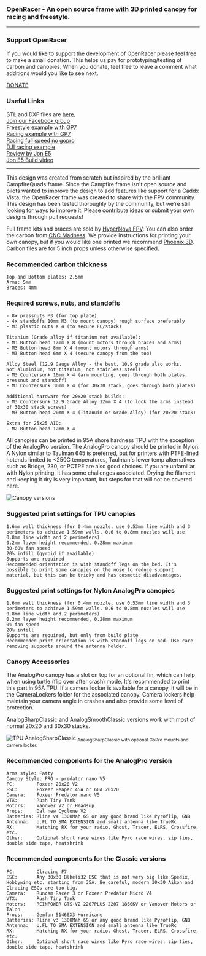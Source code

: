 <h3>OpenRacer - An open source frame with 3D printed canopy for racing and freestyle.</h3>
<hr>

<h3>Support OpenRacer</h3>

If you would like to support the development of OpenRacer please feel free to make a small donation. This helps us pay for prototyping/testing of carbon and canopies. When you donate, feel free to leave a comment what additions would you like to see next.

[DONATE](https://www.paypal.com/donate/?business=BUEQ8JBU8M42U&no_recurring=0&item_name=Support+OpenRacer+FPV+Frame+Design&currency_code=USD)

<h3>Useful Links</h3>

STL and DXF files are [here.](https://github.com/OpenRacer/OpenRacer/tree/master/cad)<br>
[Join our Facebook group](https://www.facebook.com/groups/640824090407985)<br>
[Freestyle example with GP7](https://www.youtube.com/watch?v=OqChCLXAk6A)<br>
[Racing example with GP7](https://www.youtube.com/watch?v=VN75sF9umTA)<br>
[Racing full speed no gopro](https://www.youtube.com/watch?v=_SSzJq6VKVc)<br>
[DJI racing example](https://www.youtube.com/watch?v=-WxEIBV4bSs)<br>
[Review by Jon E5](https://www.youtube.com/watch?v=laAqQoRC8uU)<br>
[Jon E5 Build video](https://youtu.be/wqulm-HaGHg)<br>
<hr>

This design was created from scratch but inspired by the brilliant CampfireQuads frame. Since the Campfire frame isn't open source and pilots wanted to improve the design to add features like support for a Caddx Vista, the OpenRacer frame was created to share with the FPV community. This design has been tested thoroughly by the community, but we're still looking for ways to improve it. Please contribute ideas or submit your own designs through pull requests!

<p>

Full frame kits and braces are sold by [HyperNova FPV](https://hypernovafpv.com/collections/5-frame-kits/products/openracer-frame). You can also order the carbon from [CNC Madness](https://cncmadness.com/). We provide instructions for printing your own canopy, but if you would like one printed we recommend [Phoenix 3D](https://www.phx-3d.com/). Carbon files are for 5 inch props unless otherwise specified.

<h3>Recommended carbon thickness</h3>

```
Top and Bottom plates: 2.5mm
Arms: 5mm
Braces: 4mm
```

<h3>Required screws, nuts, and standoffs</h3>

```
- 8x pressnuts M3 (for top plate)
- 4x standoffs 10mm M3 (to mount canopy) rough surface preferably
- M3 plastic nuts X 4 (to secure FC/stack)

Titanium (Grade alloy if titanium not available):
- M3 Button head 12mm X 8 (mount motors through braces and arms)
- M3 Button head 8mm X 4 (mount motors through arms)
- M3 Button head 6mm X 4 (secure canopy from the top)

Alloy Steel (12.9 Gauge Alloy - the best. 10.9 grade also works.
Not aluminium, not titanium, not stainless steel)
- M3 Countersunk 16mm X 4 (arm mounting, goes through both plates, pressnut and standoff)
- M3 Countersunk 30mm X 4 (for 30x30 stack, goes through both plates)

Additional hardware for 20x20 stack builds:
- M3 Countersunk 12.9 Grade Alloy 12mm X 4 (to lock the arms instead of 30x30 stack screws)
- M3 Button head 20mm X 4 (Titanuim or Grade Alloy) (for 20x20 stack)

Extra for 25x25 AIO:
- M2 Button head 12mm X 4
```

All canopies can be printed in 95A shore hardness TPU with the exception of the AnalogPro version. The AnalogPro canopy should be printed in Nylon. A Nylon similar to Taulman 645 is preferred, but for printers with PTFE-lined hotends limited to <250C temperatures, Taulman's lower temp alternatives such as Bridge, 230, or PCTPE are also good choices. If you are unfamiliar with Nylon printing, it has some challenges associated. Drying the filament and keeping it dry is very important, but steps for that will not be covered here.

![Canopy versions](https://github.com/OpenRacer/OpenRacer/blob/master/img/render_canopies.png?raw=true)


<h3>Suggested print settings for TPU canopies</h3>

```
1.6mm wall thickness (for 0.4mm nozzle, use 0.53mm line width and 3 perimeters to achieve 1.59mm walls. 0.6 to 0.8mm nozzles will use 0.8mm line width and 2 perimeters)
0.2mm layer height recommended, 0.28mm maximum
30-60% fan speed
20% infill (gyroid if available)
Supports are required
Recommended orientation is with standoff legs on the bed. It's possible to print some canopies on the nose to reduce support material, but this can be tricky and has cosmetic disadvantages.
```

<h3>Suggested print settings for Nylon AnalogPro canopies</h3>

```
1.6mm wall thickness (for 0.4mm nozzle, use 0.53mm line width and 3 perimeters to achieve 1.59mm walls. 0.6 to 0.8mm nozzles will use 0.8mm line width and 2 perimeters)
0.2mm layer height recommended, 0.28mm maximum
0% fan speed
20% infill
Supports are required, but only from build plate
Recommended print orientation is with standoff legs on bed. Use care removing supports around the antenna holder. 
```

<h3>Canopy Accessories</h3>

The AnalogPro canopy has a slot on top for an optional fin, which can help when using turtle (flip over after crash) mode. It's recommended to print this part in 95A TPU. If a camera locker is available for a canopy, it will be in the CameraLockers folder for the associated canopy. Camera lockers help maintain your camera angle in crashes and also provide some level of protection.

<p>

AnalogSharpClassic and AnalogSmoothClassic versions work with most of normal 20x20 and 30x30 stacks. 

<p>

![TPU AnalogSharpClassic](https://github.com/OpenRacer/OpenRacer/blob/master/img/photo_AnalogSharpClassic_with_camlocker.jpg?raw=true)
<sub>AnalogSharpClassic with optional GoPro mounts and camera locker.</sub>

<h3>Recommended components for the AnalogPro version</h3>

```
Arms style: Fatty
Canopy Style: PRO - predator nano V5
FC:        Foxeer 20x20 V2
ESC:       Foxeer Reaper 45A or 60A 20x20
Camera:    Foxeer Predator nano V5
VTX:       Rush Tiny Tank
Motors:    Vanover V2 or Headsup
Props:     Dal new Cyclone V2
Batteries: Rline v4 1300Mah 6S or any good brand like Pyroflip, GNB
Antenna:   U.FL TO SMA EXTENSION and small antenna like TrueRc
RX:        Matching RX for your radio. Ghost, Tracer, ELRS, Crossfire, etc.
Other:     Optional short race wires like Pyro race wires, zip ties, double side tape, heatshrink
```

<h3>Recommended components for the Classic versions</h3>

```
FC:        Clracing F7
ESC:       Any 30x30 Blheli32 ESC that is not very big like Spedix, Hobbywing etc. starting from 35A. Be careful, modern 30x30 Aikon and Clracing ESCs are too big. 
Camera:    Runcam Racer 3 or Foxeer Predator Micro V4
VTX:       Rush Tiny Tank
Motors:    RCINPOWER GTS-V2 2207PLUS 2207 1860KV or Vanover Motors or Talon
Props:     Gemfan 51466X3 Hurricane
Batteries: Rline v3 1300Mah 6S or any good brand like Pyroflip, GNB
Antenna:   U.FL TO SMA EXTENSION and small antenna like TrueRc
RX:        Matching RX for your radio. Ghost, Tracer, ELRS, Crossfire, etc.
Other:     Optional short race wires like Pyro race wires, zip ties, double side tape, heatshrink
```
